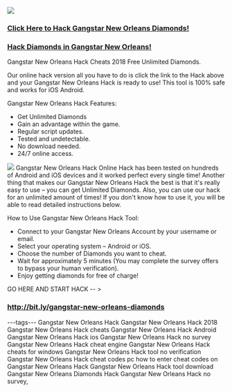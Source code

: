 <a href="http://bit.ly/gangstar-new-orleans-diamonds"><img src="https://i.imgur.com/JofLywq.gif"></a>
<h3><a href="http://bit.ly/gangstar-new-orleans-diamonds">Click Here to Hack Gangstar New Orleans Diamonds!</a></h3>
<h3><a href="http://bit.ly/gangstar-new-orleans-diamonds">Hack Diamonds in Gangstar New Orleans!</a></h3>
Gangstar New Orleans Hack Cheats 2018 Free Unlimited Diamonds.

Our online hack version all you have to do is click the link to the Hack above and your Gangstar New Orleans Hack is ready to use! This tool is 100% safe and works for iOS Android.

Gangstar New Orleans Hack Features:
- Get Unlimited Diamonds
- Gain an advantage within the game.
- Regular script updates.
- Tested and undetectable.
- No download needed.
- 24/7 online access.
<img src="http://cheatgames.online/gangstar-new-orleans-diamonds/img/proof.jpg">
Gangstar New Orleans Hack Online Hack has been tested on hundreds of Android and iOS devices and it worked perfect every single time! Another thing that makes our Gangstar New Orleans Hack the best is that it's really easy to use – you can get Unlimited Diamonds. Also, you can use our hack for an unlimited amount of times! If you don't know how to use it, you will be able to read detailed instructions below.


How to Use Gangstar New Orleans Hack Tool:
- Connect to your Gangstar New Orleans Account by your username or email.
- Select your operating system – Android or iOS.
- Choose the number of Diamonds you want to cheat.
- Wait for approximately 5 minutes (You may complete the survey offers to bypass your human verification).
- Enjoy getting diamonds for free of charge!

GO HERE AND START HACK -- > <h3><a href="http://bit.ly/gangstar-new-orleans-diamonds">http://bit.ly/gangstar-new-orleans-diamonds</a></h3>
---tags---
Gangstar New Orleans Hack
Gangstar New Orleans Hack 2018
Gangstar New Orleans Hack cheats
Gangstar New Orleans Hack Android
Gangstar New Orleans Hack ios
Gangstar New Orleans Hack no survey
Gangstar New Orleans Hack cheat engine
Gangstar New Orleans Hack cheats for windows
Gangstar New Orleans Hack tool no verification
Gangstar New Orleans Hack cheat codes pc
how to enter cheat codes on Gangstar New Orleans Hack
Gangstar New Orleans Hack tool download
Gangstar New Orleans Diamonds Hack
Gangstar New Orleans Hack no survey,
